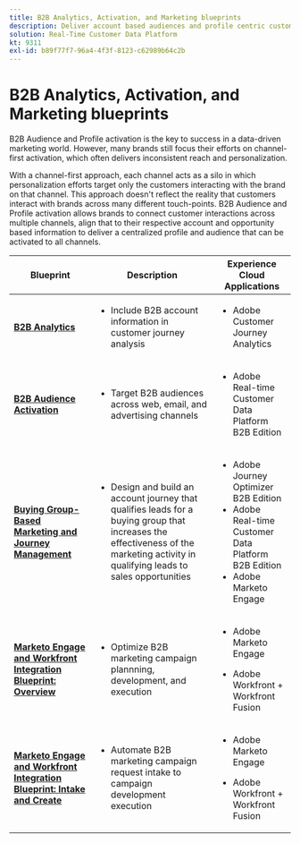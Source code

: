 ```yaml
---
title: B2B Analytics, Activation, and Marketing blueprints
description: Deliver account based audiences and profile centric customer experiences with Real-time Customer Data Platform.
solution: Real-Time Customer Data Platform
kt: 9311
exl-id: b89f77f7-96a4-4f3f-8123-c62989b64c2b
---
```

# B2B Analytics, Activation, and Marketing blueprints

B2B Audience and Profile activation is the key to success in a data-driven marketing world. However, many brands still focus their efforts on channel-first activation, which often delivers inconsistent reach and personalization.

With a channel-first approach, each channel acts as a silo in which personalization efforts target only the customers interacting with the brand on that channel. This approach doesn't reflect the reality that customers interact with brands across many different touch-points. B2B Audience and Profile activation allows brands to connect customer interactions across multiple channels, align that to their respective account and opportunity based information to deliver a centralized profile and audience that can be activated to all channels.

| Blueprint | Description| Experience Cloud Applications|
|---|---|---|
| **[B2B Analytics](https://experienceleague.adobe.com/docs/analytics-platform/using/cja-usecases/b2b.html)** | <ul><li>Include B2B account information in customer journey analysis</li></ul>|<ul><li>Adobe Customer Journey Analytics</li></ul>|
| **[B2B Audience Activation](b2bactivation.md)** | <ul><li>Target B2B audiences across web, email, and advertising channels</li></ul>|<ul><li>Adobe Real-time Customer Data Platform B2B Edition</li></ul>|
| **[Buying Group-Based Marketing and Journey Management](b2b-buying-group-journeys.md)** |<ul><li>Design and build an account journey that qualifies leads for a buying group that increases the effectiveness of the marketing activity in qualifying leads to sales opportunities</li></ul>|<ul><li>Adobe Journey Optimizer B2B Edition</li><li>Adobe Real-time Customer Data Platform B2B Edition</li><li>Adobe Marketo Engage</li></ul>|
| **[Marketo Engage and Workfront Integration Blueprint: Overview](/help/blueprints/b2b/marketo-engage-and-workfront-integration-blueprint/overview.md)** | <ul><li>Optimize B2B marketing campaign plannning, development, and execution</li></ul>|<ul><li>Adobe Marketo Engage</li></ul><ul><li>Adobe Workfront + Workfront Fusion</li></ul>|
| **[Marketo Engage and Workfront Integration Blueprint: Intake and Create](/help/blueprints/b2b/marketo-engage-and-workfront-integration-blueprint/intake-and-create.md)** | <ul><li>Automate B2B marketing campaign request intake to campaign development execution</li></ul>|<ul><li>Adobe Marketo Engage</li></ul><ul><li>Adobe Workfront + Workfront Fusion</li></ul>|
